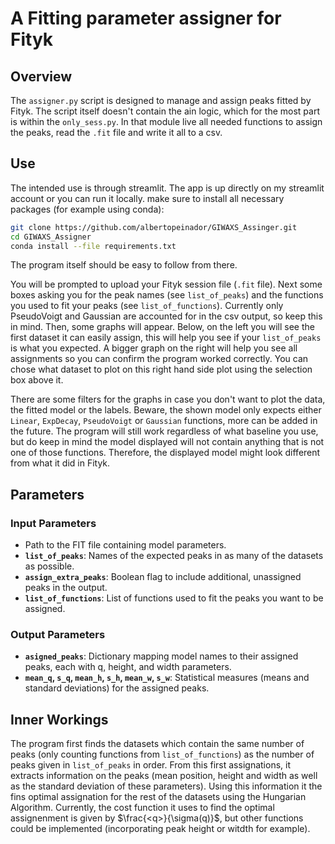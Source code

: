 

# A Fitting parameter assigner for Fityk

## Overview
The `assigner.py` script is designed to manage and assign peaks fitted by Fityk. The script itself doesn't contain the ain logic, which for the most part is within the `only_sess.py`. In that module live all needed functions to assign the peaks, read the `.fit` file and write it all to a csv.

##  Use
The intended use is through streamlit. The app is up directly on my streamlit account or you can run it locally. make sure to install all necessary packages (for example using conda):
```bash
git clone https://github.com/albertopeinador/GIWAXS_Assinger.git
cd GIWAXS_Assigner
conda install --file requirements.txt
```
The program itself should be easy to follow from there.

You will be prompted to upload your Fityk session file (`.fit` file). Next some boxes asking you for the peak names (see `list_of_peaks`) and the functions you used to fit your peaks (see `list_of_functions`). Currently only PseudoVoigt and Gaussian are accounted for in the csv output, so keep this in mind. Then, some graphs will appear.
Below, on the left you will see the first dataset it can easily assign, this will help you see if your `list_of_peaks` is what you expected. A bigger graph on the right will help you see all assignments so you can confirm the program worked correctly. You can chose what dataset to plot on this right hand side plot using the selection box above it.

There are some filters for the graphs in case you don't want to plot the data, the fitted model or the labels. Beware, the shown model only expects either `Linear`, `ExpDecay`, `PseudoVoigt` or `Gaussian` functions, more can be added in the future. The program will still work regardless of what baseline you use, but do keep in mind the model displayed will not contain anything that is not one of those functions. Therefore, the displayed model might look different from what it did in Fityk.
## Parameters

### Input Parameters
- Path to the FIT file containing model parameters.
- **`list_of_peaks`**: Names of the expected peaks in as many of the datasets as possible.
- **`assign_extra_peaks`**: Boolean flag to include additional, unassigned peaks in the output.
- **`list_of_functions`**: List of functions used to fit the peaks you want to be assigned.

### Output Parameters
- **`asigned_peaks`**: Dictionary mapping model names to their assigned peaks, each with q, height, and width parameters.
- **`mean_q`, `s_q`, `mean_h`, `s_h`, `mean_w`, `s_w`**: Statistical measures (means and standard deviations) for the assigned peaks.

## Inner Workings
The program first finds the datasets which contain the same number of peaks (only counting functions from `list_of_functions`) as the number of peaks given in `list_of_peaks` in order. From this first assignations, it extracts information on the peaks (mean position, height and width as well as the standard deviation of these parameters). Using this information it the fins optimal assignation for the rest of the datasets using the Hungarian Algorithm. Currently, the cost function it uses to find the optimal assignenment is given by $`\frac{<q>}{\sigma(q)}`$, but other functions could be implemented (incorporating peak height or witdth for example).